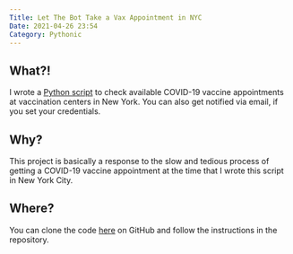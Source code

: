 ```yaml
---
Title: Let The Bot Take a Vax Appointment in NYC
Date: 2021-04-26 23:54
Category: Pythonic
---
```


## What?!
I wrote a [Python script](https://github.com/SHi-ON/VaxCheckNYC) to check available COVID-19 vaccine appointments at vaccination centers in New York.
You can also get notified via email, if you set your credentials.


## Why?
This project is basically a response to the slow and tedious process of getting a COVID-19 vaccine appointment at the time that I wrote this script in New York City.


## Where?
You can clone the code [here](https://github.com/SHi-ON/VaxCheckNYC) on GitHub and follow the instructions in the repository.
